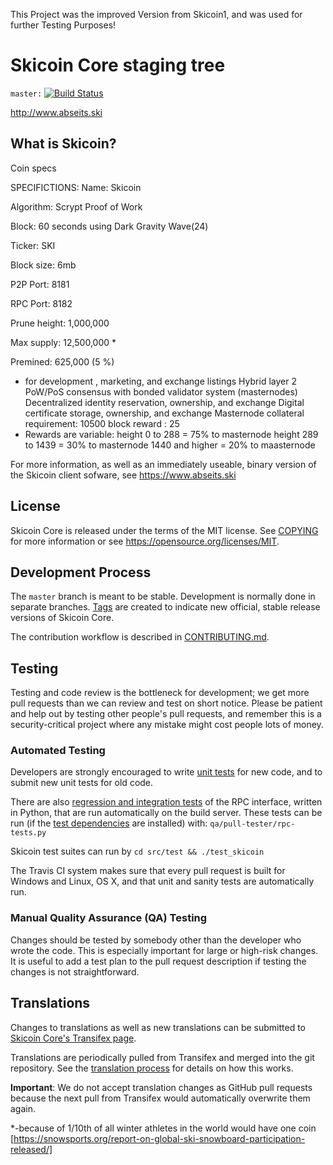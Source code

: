 This Project was the improved Version from Skicoin1, and was used for further Testing Purposes!

Skicoin Core staging tree 
=========================

`master:` [![Build Status](https://travis-ci.org/skicoin/skicoin.svg?branch=master)](https://travis-ci.org/skicoin/skicoin) 

http://www.abseits.ski

What is Skicoin?
----------------

Coin specs

SPECIFICTIONS:
Name:               Skicoin  

Algorithm:          Scrypt Proof of Work

Block:              60 seconds using Dark Gravity Wave(24) 

Ticker:             SKI

Block size:         6mb

P2P Port:           8181

RPC Port:           8182

Prune height:   1,000,000

Max supply:     12,500,000 *  

Premined:  625,000 (5 %)
  - for development , marketing, and exchange listings 
Hybrid layer 2 PoW/PoS consensus with bonded validator system (masternodes)
Decentralized identity reservation, ownership, and exchange
Digital certificate storage, ownership, and exchange
Masternode collateral requirement: 10500
block reward : 25
  - Rewards are variable:
    height 0 to 288 = 75% to masternode
    height 289 to 1439 = 30% to masternode
    1440 and higher = 20% to maasternode

For more information, as well as an immediately useable, binary version of
the Skicoin client sofware, see https://www.abseits.ski


License
-------

Skicoin Core is released under the terms of the MIT license. See [COPYING](COPYING) for more
information or see https://opensource.org/licenses/MIT.

Development Process
-------------------

The `master` branch is meant to be stable. Development is normally done in separate branches.
[Tags](https://github.com/skicoin/skicoin/tags) are created to indicate new official,
stable release versions of Skicoin Core.

The contribution workflow is described in [CONTRIBUTING.md](CONTRIBUTING.md).

Testing
-------

Testing and code review is the bottleneck for development; we get more pull
requests than we can review and test on short notice. Please be patient and help out by testing
other people's pull requests, and remember this is a security-critical project where any mistake might cost people
lots of money.

### Automated Testing

Developers are strongly encouraged to write [unit tests](/doc/unit-tests.md) for new code, and to
submit new unit tests for old code.

There are also [regression and integration tests](/qa) of the RPC interface, written
in Python, that are run automatically on the build server.
These tests can be run (if the [test dependencies](/qa) are installed) with: `qa/pull-tester/rpc-tests.py`

Skicoin test suites can run by `cd src/test && ./test_skicoin`

The Travis CI system makes sure that every pull request is built for Windows
and Linux, OS X, and that unit and sanity tests are automatically run.

### Manual Quality Assurance (QA) Testing

Changes should be tested by somebody other than the developer who wrote the
code. This is especially important for large or high-risk changes. It is useful
to add a test plan to the pull request description if testing the changes is
not straightforward.

Translations
------------

Changes to translations as well as new translations can be submitted to
[Skicoin Core's Transifex page](https://www.transifex.com/projects/p/skicoin/).

Translations are periodically pulled from Transifex and merged into the git repository. See the
[translation process](doc/translation_process.md) for details on how this works.

**Important**: We do not accept translation changes as GitHub pull requests because the next
pull from Transifex would automatically overwrite them again.

*-because of 1/10th of all winter athletes in the world would have one coin [https://snowsports.org/report-on-global-ski-snowboard-participation-released/]

